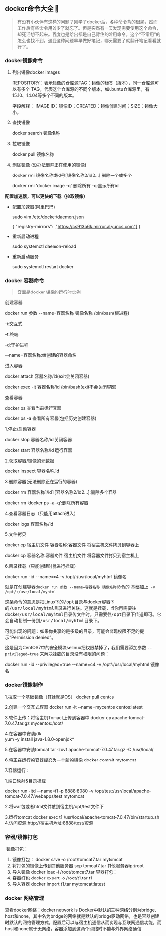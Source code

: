 ## docker命令大全  :page_facing_up:

> 有没有小伙伴有这样的问题？刚学了docker后，各种命令背的很熟，然而工作后有些命令用的少了就忘了。但是突然有一天发现需要使用这个命令，却死活想不起来。百度也是给出都是自己背住的常用命令，这个“不常用”的怎么也找不到。遇到这种问题早早做好笔记，哪天需要了就翻开笔记看看就行了。



### docker镜像命令



1. 列出镜像docker images

   REPOSITORY：表示镜像的仓库源TAG：镜像的标签（版本），同一仓库源可以有多个 TAG，代表这个仓库源的不同个版本，如ubuntu仓库源里，有15.10、14.04等多个不同的版本。

   字段解释： IMAGE ID：镜像ID；CREATED：镜像创建时间；SIZE：镜像大小。

   

2. 查找镜像

    docker search 镜像名称

    

3. 拉取镜像

   docker pull 镜像名称

   

4. 删除镜像 (没办法删除正在使用的镜像)

   docker rmi 镜像名称或id号[镜像名称2/id2…] 删除一个或多个

   docker rmi 'docker image -q' 删除所有  -q:显示所有id    

   

**配置加速器，可以更快的下载（拉取镜像）**

- 配置加速器(阿里巴巴)

  sudo vim /etc/docker/daemon.json

  { "registry-mirrors": ["https://cs913o6k.mirror.aliyuncs.com"]  }

- 重新启动进程

  sudo systemctl daemon-reload

- 重新启动服务

  sudo systemctl restart docker
  
  

### docker 容器命令

> 容器是docker 镜像的运行时实例



创建容器 

docker run 参数 --name=容器名称 镜像名称 /bin/bash(根进程)

-i:交互式

-t:终端

-d:守护进程

--name=容器名称:给创建的容器命名



进入容器 

docker attach 容器名称/id(exit会关闭容器)

docker exec -it 容器名称/id /bin/bash(exit不会关闭容器)



查看容器

docker ps 查看当前运行容器

docker ps -a 查看所有容器(包括历史创建容器)



1.停止/启动容器

docker stop 容器名称/id 关闭容器

docker start 容器名称/id 运行容器



2.获取容器/镜像的元数据

docker inspect 容器名称/id



3.删除容器(无法删除正在运行的容器)

docker rm 容器名称1/id1 [容器名称2/id2…]:删除多个容器

docker rm ‘docker ps -a -q’:删除所有容器



4.查看容器日志（只能用attach进入）

docker logs 容器名称/id



5.文件拷贝

docker cp 宿主机文件 容器名称:容器文件  将宿主机文件拷贝到容器上

docker cp 容器名称:容器文件 宿主机文件 将容器文件拷贝到宿主机上



6.目录挂载（只能创建时就进行挂载）



docker  run  -id  --name=c4  -v  /opt/:/usr/local/myhtml  镜像名



就是在创建容器`docker run 参数 --name=容器名称 镜像名称`命令的 基础加上` -v  /opt/:/usr/local/myhtml`



这条命令的意思是把Linux下的<kbd>/opt目录</kbd>与docker容器下的<kbd>/usr/local/myhtml</kbd>目录进行关联。这就是挂载，当你再需要往docker<kbd>/usr/local/myhtml</kbd>目录传文件时，只需要往<kbd>/opt目录</kbd>下传送即可。它会自动复制一份到<kbd>/usr/local/myhtml</kbd>目录下。



可能出现的问题：如果你共享的是多级的目录，可能会出现权限不足的提示“Permission denied”。

这是因为CentOS7中的安全模块selinux把权限禁掉了，我们需要添加参数 `--privileged=true` 来解决挂载的目录没有权限的问题：



docker  run  -id  --privileged=true  --name=c4  -v  /opt/:/usr/local/myhtml 镜像名

### docker镜像制作

1.拉取一个基础镜像（其始就是OS）
docker pull centos

2.创建一个交互式容器
docker run ‐it ‐‐name=mycentos centos:latest

3.软件上传：将宿主机Tomact上传到容器中
docker cp apache‐tomcat‐7.0.47.tar.gz mycentos:/root/

4.在容器中安装jdk  
yum -y install java-1.8.0-openjdk*

5.在容器中安装tomcat
tar ‐zxvf apache‐tomcat‐7.0.47.tar.gz ‐C /usr/local/

6.将正在运行的容器提交为一个新的镜像
docker commit  mytomcat

7.容器运行：

1.端口映射&目录挂载

docker run -itd --name=t1 ‐p 8888:8080 -v  /opt/test:/usr/local/apache‐tomcat‐7.0.47/webapps/test mytomcat

2.将war包或者html文件放到宿主机/opt/test文件下

3.运行tomcat
docker exec t1 /usr/local/apache‐tomcat‐7.0.47/bin/startup.sh
4.访问资源:http://宿主机地址:8888/test/资源

### 容器/镜像打包
​	镜像打包： 

1.	镜像打包：
docker save ‐o /root/tomcat7.tar mytomcat
2.	将打包的镜像上传到其他服务器
scp tomcat7.tar 其他服务器ip:/root
3.	导入镜像
docker load ‐i /root/tomcat7.tar
容器打包：
1.	容器打包
docker export ‐o /root/t1.tar t1
2.	导入容器
docker import t1.tar mytomcat:latest

### docker 网络管理

查看docker网络：docker network ls
Docker中默认的三种网络分别为bridge、host和none，其中名为bridge的网络就是默认的bridge驱动网络，也是容器创建时默认的网络管理方式，配置后可以与宿主机通信从而实现与互联网通信功能，而host和none属于无网络，容器添加到这两个网络时不能与外界网络通信